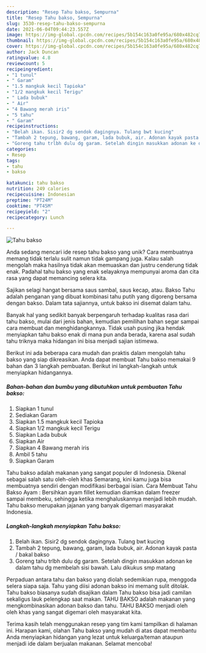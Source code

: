 ```yaml
---
description: "Resep Tahu bakso, Sempurna"
title: "Resep Tahu bakso, Sempurna"
slug: 3530-resep-tahu-bakso-sempurna
date: 2021-06-04T09:44:23.557Z
image: https://img-global.cpcdn.com/recipes/5b154c163a0fe95a/680x482cq70/tahu-bakso-foto-resep-utama.jpg
thumbnail: https://img-global.cpcdn.com/recipes/5b154c163a0fe95a/680x482cq70/tahu-bakso-foto-resep-utama.jpg
cover: https://img-global.cpcdn.com/recipes/5b154c163a0fe95a/680x482cq70/tahu-bakso-foto-resep-utama.jpg
author: Jack Duncan
ratingvalue: 4.8
reviewcount: 5
recipeingredient:
- "1 tunul"
- " Garam"
- "1.5 mangkuk kecil Tapioka"
- "1/2 mangkuk kecil Terigu"
- " Lada bubuk"
- " Air"
- "4 Bawang merah iris"
- "5 tahu"
- " Garam"
recipeinstructions:
- "Belah ikan. Sisir2 dg sendok dagingnya. Tulang bwt kucing"
- "Tambah 2 tepung, bawang, garam, lada bubuk, air. Adonan kayak pasta / bakal bakso"
- "Goreng tahu trlbh dulu dg garam. Setelah dingin masukkan adonan ke dalam tahu dg membelah sisi bawah. Lalu dikukus smp matang"
categories:
- Resep
tags:
- tahu
- bakso

katakunci: tahu bakso 
nutrition: 249 calories
recipecuisine: Indonesian
preptime: "PT24M"
cooktime: "PT45M"
recipeyield: "2"
recipecategory: Lunch

---
```



![Tahu bakso](https://img-global.cpcdn.com/recipes/5b154c163a0fe95a/680x482cq70/tahu-bakso-foto-resep-utama.jpg)

Anda sedang mencari ide resep tahu bakso yang unik? Cara membuatnya memang tidak terlalu sulit namun tidak gampang juga. Kalau salah mengolah maka hasilnya tidak akan memuaskan dan justru cenderung tidak enak. Padahal tahu bakso yang enak selayaknya mempunyai aroma dan cita rasa yang dapat memancing selera kita.

Sajikan selagi hangat bersama saus sambal, saus kecap, atau. Bakso Tahu adalah penganan yang dibuat kombinasi tahu putih yang digoreng bersama dengan bakso. Dalam tata sajiannya, untuk bakso ini disemat dalam tahu.

Banyak hal yang sedikit banyak berpengaruh terhadap kualitas rasa dari tahu bakso, mulai dari jenis bahan, kemudian pemilihan bahan segar sampai cara membuat dan menghidangkannya. Tidak usah pusing jika hendak menyiapkan tahu bakso enak di mana pun anda berada, karena asal sudah tahu triknya maka hidangan ini bisa menjadi sajian istimewa.


Berikut ini ada beberapa cara mudah dan praktis dalam mengolah tahu bakso yang siap dikreasikan. Anda dapat membuat Tahu bakso memakai 9 bahan dan 3 langkah pembuatan. Berikut ini langkah-langkah untuk menyiapkan hidangannya.

<!--inarticleads1-->

##### Bahan-bahan dan bumbu yang dibutuhkan untuk pembuatan Tahu bakso:

1. Siapkan 1 tunul
1. Sediakan  Garam
1. Siapkan 1.5 mangkuk kecil Tapioka
1. Siapkan 1/2 mangkuk kecil Terigu
1. Siapkan  Lada bubuk
1. Siapkan  Air
1. Siapkan 4 Bawang merah iris
1. Ambil 5 tahu
1. Siapkan  Garam


Tahu bakso adalah makanan yang sangat populer di Indonesia. Dikenal sebagai salah satu oleh-oleh khas Semarang, kini kamu juga bisa membuatnya sendiri dengan modifikasi berbagai isian. Cara Membuat Tahu Bakso Ayam : Bersihkan ayam fillet kemudian diamkan dalam freezer sampai membeku, sehingga ketika menghaluskannya menjadi lebih mudah. Tahu bakso merupakan jajanan yang banyak digemari masyarakat Indonesia. 

<!--inarticleads2-->

##### Langkah-langkah menyiapkan Tahu bakso:

1. Belah ikan. Sisir2 dg sendok dagingnya. Tulang bwt kucing
1. Tambah 2 tepung, bawang, garam, lada bubuk, air. Adonan kayak pasta / bakal bakso
1. Goreng tahu trlbh dulu dg garam. Setelah dingin masukkan adonan ke dalam tahu dg membelah sisi bawah. Lalu dikukus smp matang


Perpaduan antara tahu dan bakso yang diolah sedemikian rupa, menggoda selera siapa saja. Tahu yang diisi adonan bakso ini memang sulit ditolak. Tahu bakso biasanya sudah disajikan dalam Tahu bakso bisa jadi camilan sekaligus lauk pelengkap saat makan. TAHU BAKSO adalah makanan yang mengkombinasikan adonan bakso dan tahu. TAHU BAKSO menjadi oleh oleh khas yang sangat digemari oleh masyarakat kita. 

Terima kasih telah menggunakan resep yang tim kami tampilkan di halaman ini. Harapan kami, olahan Tahu bakso yang mudah di atas dapat membantu Anda menyiapkan hidangan yang lezat untuk keluarga/teman ataupun menjadi ide dalam berjualan makanan. Selamat mencoba!
